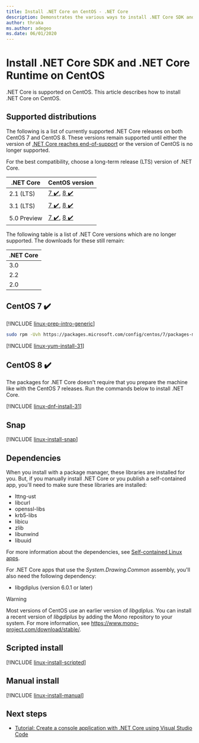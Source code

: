 ```yaml
---
title: Install .NET Core on CentOS - .NET Core
description: Demonstrates the various ways to install .NET Core SDK and .NET Core Runtime on CentOS.
author: thraka
ms.author: adegeo
ms.date: 06/01/2020
---
```


# Install .NET Core SDK and .NET Core Runtime on CentOS

.NET Core is supported on CentOS. This article describes how to install .NET Core on CentOS.

## Supported distributions

The following is a list of currently supported .NET Core releases on both CentOS 7 and CentOS 8. These versions remain supported until either the version of [.NET Core reaches end-of-support](https://dotnet.microsoft.com/platform/support/policy/dotnet-core) or the version of CentOS is no longer supported.

For the best compatibility, choose a long-term release (LTS) version of .NET Core.

| .NET Core   | CentOS version |
|-------------|----------------|
| 2.1 (LTS)   | [7 ✔️](#centos-7-), [8 ✔️](#centos-8-) |
| 3.1 (LTS)   | [7 ✔️](#centos-7-), [8 ✔️](#centos-8-) |
| 5.0 Preview | [7 ✔️](#centos-7-), [8 ✔️](#centos-8-) |

The following table is a list of .NET Core versions which are no longer supported. The downloads for these still remain:

| .NET Core |
|-----------|
| 3.0       |
| 2.2       |
| 2.0       |

## CentOS 7 ✔️

[!INCLUDE [linux-prep-intro-generic](includes/linux-prep-intro-generic.md)]

```bash
sudo rpm -Uvh https://packages.microsoft.com/config/centos/7/packages-microsoft-prod.rpm
```

[!INCLUDE [linux-yum-install-31](includes/linux-install-31-yum.md)]

## CentOS 8 ✔️

The packages for .NET Core doesn't require that you prepare the machine like with the CentOS 7 releases. Run the commands below to install .NET Core.

[!INCLUDE [linux-dnf-install-31](includes/linux-install-31-dnf.md)]

## Snap

[!INCLUDE [linux-install-snap](includes/linux-install-snap.md)]

## Dependencies

When you install with a package manager, these libraries are installed for you. But, if you manually install .NET Core or you publish a self-contained app, you'll need to make sure these libraries are installed:

- lttng-ust
- libcurl
- openssl-libs
- krb5-libs
- libicu
- zlib
- libunwind
- libuuid

For more information about the dependencies, see [Self-contained Linux apps](https://github.com/dotnet/core/blob/master/Documentation/self-contained-linux-apps.md).

For .NET Core apps that use the *System.Drawing.Common* assembly, you'll also need the following dependency:

- libgdiplus (version 6.0.1 or later)

> [!WARNING]
> Most versions of CentOS use an earlier version of *libgdiplus*. You can install a recent version
> of *libgdiplus* by adding the Mono repository to your system. For more information,
> see <https://www.mono-project.com/download/stable/>.

## Scripted install

[!INCLUDE [linux-install-scripted](includes/linux-install-scripted.md)]

## Manual install

[!INCLUDE [linux-install-manual](includes/linux-install-manual.md)]

## Next steps

- [Tutorial: Create a console application with .NET Core using Visual Studio Code](../tutorials/with-visual-studio-code.md)
